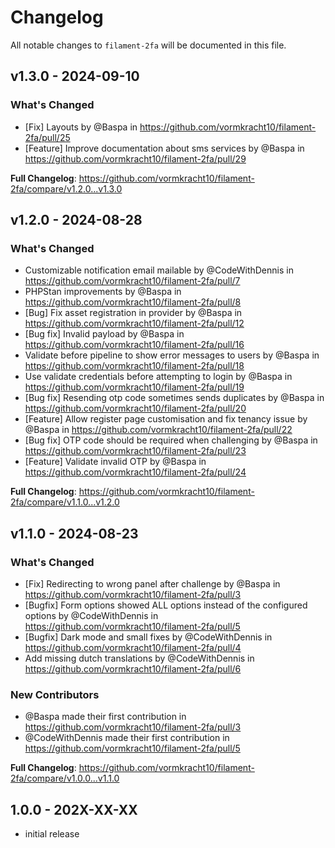 # Changelog

All notable changes to `filament-2fa` will be documented in this file.

## v1.3.0 - 2024-09-10

### What's Changed

* [Fix] Layouts by @Baspa in https://github.com/vormkracht10/filament-2fa/pull/25
* [Feature] Improve documentation about sms services by @Baspa in https://github.com/vormkracht10/filament-2fa/pull/29

**Full Changelog**: https://github.com/vormkracht10/filament-2fa/compare/v1.2.0...v1.3.0

## v1.2.0 - 2024-08-28

### What's Changed

* Customizable notification email mailable by @CodeWithDennis in https://github.com/vormkracht10/filament-2fa/pull/7
* PHPStan improvements by @Baspa in https://github.com/vormkracht10/filament-2fa/pull/8
* [Bug] Fix asset registration in provider by @Baspa in https://github.com/vormkracht10/filament-2fa/pull/12
* [Bug fix] Invalid payload by @Baspa in https://github.com/vormkracht10/filament-2fa/pull/16
* Validate before pipeline to show error messages to users by @Baspa in https://github.com/vormkracht10/filament-2fa/pull/18
* Use validate credentials before attempting to login by @Baspa in https://github.com/vormkracht10/filament-2fa/pull/19
* [Bug fix] Resending otp code sometimes sends duplicates by @Baspa in https://github.com/vormkracht10/filament-2fa/pull/20
* [Feature] Allow register page customisation and fix tenancy issue by @Baspa in https://github.com/vormkracht10/filament-2fa/pull/22
* [Bug fix] OTP code should be required when challenging by @Baspa in https://github.com/vormkracht10/filament-2fa/pull/23
* [Feature] Validate invalid OTP by @Baspa in https://github.com/vormkracht10/filament-2fa/pull/24

**Full Changelog**: https://github.com/vormkracht10/filament-2fa/compare/v1.1.0...v1.2.0

## v1.1.0 - 2024-08-23

### What's Changed

* [Fix] Redirecting to wrong panel after challenge by @Baspa in https://github.com/vormkracht10/filament-2fa/pull/3
* [Bugfix] Form options showed ALL options instead of the configured options by @CodeWithDennis in https://github.com/vormkracht10/filament-2fa/pull/5
* [Bugfix] Dark mode and small fixes by @CodeWithDennis in https://github.com/vormkracht10/filament-2fa/pull/4
* Add missing dutch translations by @CodeWithDennis in https://github.com/vormkracht10/filament-2fa/pull/6

### New Contributors

* @Baspa made their first contribution in https://github.com/vormkracht10/filament-2fa/pull/3
* @CodeWithDennis made their first contribution in https://github.com/vormkracht10/filament-2fa/pull/5

**Full Changelog**: https://github.com/vormkracht10/filament-2fa/compare/v1.0.0...v1.1.0

## 1.0.0 - 202X-XX-XX

- initial release
